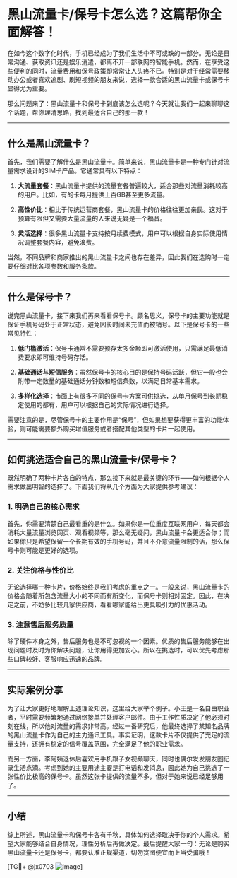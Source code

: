 # 黑山流量卡/保号卡怎么选？这篇帮你全面解答！

在如今这个数字化时代，手机已经成为了我们生活中不可或缺的一部分。无论是日常沟通、获取资讯还是娱乐消遣，都离不开一部联网的智能手机。然而，在享受这些便利的同时，流量费用和保号政策却常常让人头疼不已。特别是对于经常需要移动办公或者喜欢追剧、刷短视频的朋友来说，选择一款合适的黑山流量卡或保号卡显得尤为重要。

那么问题来了：黑山流量卡和保号卡到底该怎么选呢？今天就让我们一起来聊聊这个话题，帮你理清思路，找到最适合自己的那一款！

---

## 什么是黑山流量卡？

首先，我们需要了解什么是黑山流量卡。简单来说，黑山流量卡是一种专门针对流量需求设计的SIM卡产品。它通常具有以下特点：

1. **大流量套餐**：黑山流量卡提供的流量套餐普遍较大，适合那些对流量消耗较高的用户。比如，有的卡每月提供上百GB甚至更多流量。
   
2. **高性价比**：相比于传统运营商套餐，黑山流量卡的价格往往更加亲民。这对于预算有限但又需要大量流量的人来说无疑是一个福音。

3. **灵活选择**：很多黑山流量卡支持按月续费模式，用户可以根据自身实际使用情况调整套餐内容，避免浪费。

当然，不同品牌和商家推出的黑山流量卡之间也存在差异，因此我们在选购时一定要仔细对比各项参数和服务条款。

---

## 什么是保号卡？

说完黑山流量卡，接下来我们再来看看保号卡。顾名思义，保号卡的主要功能就是保证手机号码处于正常状态，避免因长时间未充值而被销号。以下是保号卡的一些常见特性：

1. **低门槛激活**：保号卡通常不需要预存太多金额即可激活使用，只需满足最低消费要求即可维持号码存活。

2. **基础通话与短信服务**：虽然保号卡的核心目的是保持号码活跃，但它一般也会附带一定数量的基础通话分钟数和短信条数，以满足日常基本需求。

3. **多样化选择**：市面上有很多不同的保号卡方案可供挑选，从单月保号到长期稳定使用的都有，用户可以根据自己的实际情况进行选择。

需要注意的是，尽管保号卡的主要作用是“保号”，但如果想要获得更丰富的功能体验，则可能需要额外购买增值服务或者搭配其他类型的卡片一起使用。

---

## 如何挑选适合自己的黑山流量卡/保号卡？

既然明确了两种卡片各自的特点，那么接下来就是最关键的环节——如何根据个人需求做出明智的选择了。下面我们将从几个方面为大家提供参考建议：

### 1. 明确自己的核心需求

首先，你需要清楚自己最看重的是什么。如果你是一位重度互联网用户，每天都会消耗大量流量浏览网页、观看视频等，那么毫无疑问，黑山流量卡会更适合你；而如果你只是希望保留一个长期有效的手机号码，并且不介意流量限制的话，那么保号卡则可能是更好的选项。

### 2. 关注价格与性价比

无论选择哪一种卡片，价格始终是我们考虑的重点之一。一般来说，黑山流量卡的价格会随着所包含流量大小的不同而有所变化，而保号卡则相对固定。因此，在决定之前，不妨多比较几家供应商，看看哪家能给出更具吸引力的优惠活动。

### 3. 注意售后服务质量

除了硬件本身之外，售后服务也是不可忽视的一个因素。优质的售后服务能够在出现问题时及时为你解决问题，让你用得更加安心。所以在挑选时，可以优先考虑那些口碑较好、客服响应迅速的品牌。

---

## 实际案例分享

为了让大家更好地理解上述理论知识，这里给大家举个例子。小王是一名自由职业者，平时需要频繁地通过网络接单并处理客户邮件。由于工作性质决定了他必须时刻在线，所以他对流量的需求非常高。经过一番研究后，他最终选择了某知名品牌的黑山流量卡作为自己的主力通讯工具。事实证明，这款卡片不仅提供了充足的流量支持，还拥有稳定的信号覆盖范围，完全满足了他的职业需求。

而另一方面，李阿姨退休后喜欢用手机跟子女视频聊天，同时也偶尔发发朋友圈记录生活点滴。考虑到她的主要用途主要是打电话和发消息，因此她为自己挑选了一张性价比极高的保号卡。虽然这张卡提供的流量不多，但对于她来说已经足够用了。

---

## 小结

综上所述，黑山流量卡和保号卡各有千秋，具体如何选择取决于你的个人需求。希望大家能够结合自身情况，理性分析后再做决定。最后提醒大家一句：无论是购买黑山流量卡还是保号卡，都要认准正规渠道，切勿贪图便宜而上当受骗哦！

[TG💪+ @jx0703 ![Image](https://github.com/user-attachments/assets/dbca1d08-cadb-493c-b0ec-ad6f7a83f270)]
